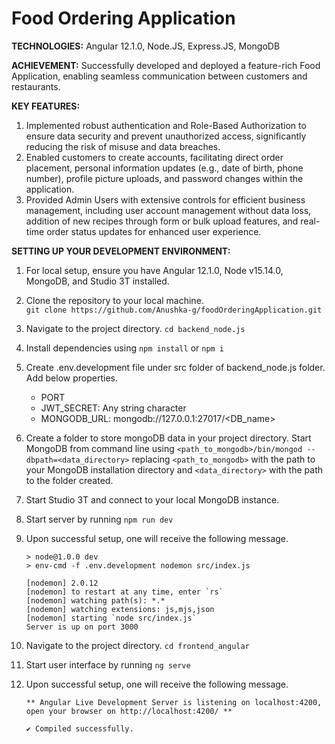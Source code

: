 # Food Ordering Application

**TECHNOLOGIES:** 
Angular 12.1.0, Node.JS, Express.JS, MongoDB

**ACHIEVEMENT:**
Successfully developed and deployed a feature-rich Food Application, enabling seamless communication between customers and restaurants.

**KEY FEATURES:**
1. Implemented robust authentication and Role-Based Authorization to ensure data security and prevent unauthorized access, significantly reducing the risk of misuse and data breaches.
2. Enabled customers to create accounts, facilitating direct order placement, personal information updates (e.g., date of birth, phone number), profile picture uploads, and password       changes within the application.
3. Provided Admin Users with extensive controls for efficient business management, including user account management without data loss, addition of new recipes through form or bulk        upload features, and real-time order status updates for enhanced user experience.

**SETTING UP YOUR DEVELOPMENT ENVIRONMENT:**
1. For local setup, ensure you have Angular 12.1.0, Node v15.14.0, MongoDB, and Studio 3T installed.
  
2. Clone the repository to your local machine.<br>
   ```git clone https://github.com/Anushka-g/foodOrderingApplication.git```
   
3. Navigate to the project directory.
   ```cd backend_node.js```
   
4. Install dependencies using ```npm install``` or ```npm i```

5. Create .env.development file under src folder of backend_node.js folder. Add below properties.
   
   - PORT
   - JWT_SECRET: Any string character
   - MONGODB_URL: mongodb://127.0.0.1:27017/<DB_name>

6. Create a folder to store mongoDB data in your project directory. Start MongoDB from command line using
   ```<path_to_mongodb>/bin/mongod --dbpath=<data_directory>```
   replacing `<path_to_mongodb>` with the path to your MongoDB installation directory and `<data_directory>` with the path to the folder        created.

7. Start Studio 3T and connect to your local MongoDB instance.

8. Start server by running ```npm run dev```

9. Upon successful setup, one will receive the following message.
 
   ``` 
   > node@1.0.0 dev
   > env-cmd -f .env.development nodemon src/index.js
  
   [nodemon] 2.0.12
   [nodemon] to restart at any time, enter `rs`
   [nodemon] watching path(s): *.*
   [nodemon] watching extensions: js,mjs,json
   [nodemon] starting `node src/index.js`
   Server is up on port 3000
   ```

10. Navigate to the project directory.
    ```cd frontend_angular```

11. Start user interface by running ```ng serve```

12. Upon successful setup, one will receive the following message.
    ```
    ** Angular Live Development Server is listening on localhost:4200, open your browser on http://localhost:4200/ **
    
    ✔ Compiled successfully.
    ```

